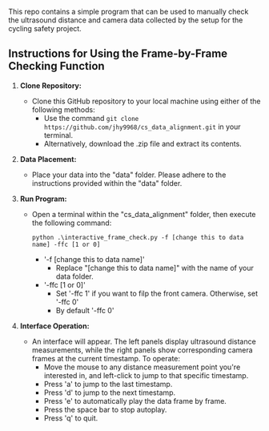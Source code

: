This repo contains a simple program that can be used to manually check the ultrasound distance and camera data collected by the setup for the cycling safety project.

## Instructions for Using the Frame-by-Frame Checking Function

1. **Clone Repository:**
   - Clone this GitHub repository to your local machine using either of the following methods:
     - Use the command `git clone https://github.com/jhy9968/cs_data_alignment.git` in your terminal.
     - Alternatively, download the .zip file and extract its contents.

2. **Data Placement:**
   - Place your data into the "data" folder. Please adhere to the instructions provided within the "data" folder.

3. **Run Program:**
   - Open a terminal within the "cs_data_alignment" folder, then execute the following command:
     ```
     python .\interactive_frame_check.py -f [change this to data name] -ffc [1 or 0]
     ```
     - '-f [change this to data name]'
       - Replace "[change this to data name]" with the name of your data folder.
     - '-ffc [1 or 0]'
       - Set '-ffc 1' if you want to filp the front camera. Otherwise, set '-ffc 0'
       - By default '-ffc 0'

4. **Interface Operation:**
   - An interface will appear. The left panels display ultrasound distance measurements, while the right panels show corresponding camera frames at the current timestamp. To operate:
     - Move the mouse to any distance measurement point you're interested in, and left-click to jump to that specific timestamp.
     - Press 'a' to jump to the last timestamp.
     - Press 'd' to jump to the next timestamp.
     - Press 'e' to automatically play the data frame by frame.
     - Press the space bar to stop autoplay.
     - Press 'q' to quit.
